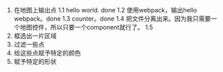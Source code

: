 1. 在地图上输出点
1.1 hello world. done
1.2 使用webpack，输出hello webpack。done
1.3 counter。done
1.4 把文件分离出来。因为我只需要一个地图控件，所以只要一个component就行了。
1.5 
2. 框选出一片区域
3. 过滤一些点
4. 给这些点赋予特定的颜色
5. 赋予特定的形状

